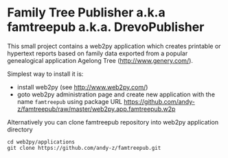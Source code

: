 Family Tree Publisher a.k.a famtreepub a.k.a. DrevoPublisher
============================================================

This small project contains a web2py application which creates printable or 
hypertext reports based on family data exported from a popular genealogical application 
Agelong Tree (http://www.genery.com/).

Simplest way to install it is:
* install web2py (see http://www.web2py.com/)
* goto web2py administration page and create new application with the name `famtreepub`
using package URL https://github.com/andy-z/famtreepub/raw/master/web2py.app.famtreepub.w2p

Alternatively you can clone famtreepub repository into web2py application directory

    cd web2py/applications
    git clone https://github.com/andy-z/famtreepub.git

